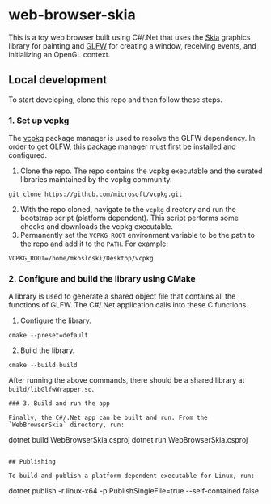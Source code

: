 # web-browser-skia

This is a toy web browser built using C#/.Net that uses the [Skia](https://skia.org/) graphics library for painting and
[GLFW](https://www.glfw.org/) for creating a window, receiving events, and initializing an OpenGL context.

## Local development

To start developing, clone this repo and then follow these steps.

### 1. Set up vcpkg

The [vcpkg](https://learn.microsoft.com/en-us/vcpkg/) package manager is used to resolve the GLFW dependency. In order to get GLFW, this package manager must first be installed and configured.

1. Clone the repo. The repo contains the vcpkg executable and the curated libraries maintained by the vcpkg community.
```
git clone https://github.com/microsoft/vcpkg.git
```
2. With the repo cloned, navigate to the `vcpkg` directory and run the bootstrap script (platform dependent). This script performs some checks and downloads the vcpkg executable.
3. Permanently set the `VCPKG_ROOT` environment variable to be the path to the repo and add it to the `PATH`. For example:
```
VCPKG_ROOT=/home/mkosloski/Desktop/vcpkg
```

### 2. Configure and build the library using CMake

A library is used to generate a shared object file that contains all the functions of GLFW. The C#/.Net application calls into these C functions.

1. Configure the library.
```
cmake --preset=default
```
2. Build the library.
```
cmake --build build
```

After running the above commands, there should be a shared library at `build/libGlfwWrapper.so`.
```
### 3. Build and run the app

Finally, the C#/.Net app can be built and run. From the `WebBrowserSkia` directory, run:

```
dotnet build WebBrowserSkia.csproj
dotnet run WebBrowserSkia.csproj
```

## Publishing

To build and publish a platform-dependent executable for Linux, run:

```
dotnet publish -r linux-x64 -p:PublishSingleFile=true --self-contained false
```